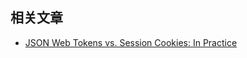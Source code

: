 ## 相关文章

- [JSON Web Tokens vs. Session Cookies: In Practice](https://ponyfoo.com/articles/json-web-tokens-vs-session-cookies)
